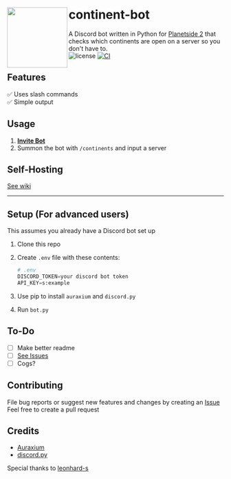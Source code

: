 # <img src="https://i.imgur.com/83v10CK.png" align="left" height="140"/>continent-bot
A Discord bot written in Python for [Planetside 2](https://www.planetside2.com/home) that checks which continents are open on a server so you don't have to.  
![license](https://img.shields.io/github/license/wupasscat/continent-bot) [![CI](https://github.com/wupasscat/continent-bot/actions/workflows/main.yml/badge.svg)](https://github.com/wupasscat/continent-bot/actions/workflows/main.yml)
## Features
✅ Uses slash commands  
✅ Simple output
## Usage
1. **[Invite Bot](https://discord.com/oauth2/authorize?client_id=1080145429632663623&permissions=274877958208&scope=bot%20applications.commands)**  
2. Summon the bot with `/continents` and input a server
## Self-Hosting
[See wiki](https://github.com/wupasscat/continent-bot/wiki/Docker)
***
## Setup (For advanced users)
This assumes you already have a Discord bot set up
1. Clone this repo
2. Create `.env` file with these contents:
    
    ```python
    # .env
    DISCORD_TOKEN=your discord bot token
    API_KEY=s:example
    ```
    
3. Use pip to install `auraxium` and `discord.py`
4. Run `bot.py`

## To-Do
 * [ ] Make better readme
 * [ ] [See Issues](https://github.com/wupasscat/continent-bot/issues)
 * [ ] Cogs?

## Contributing 
File bug reports or suggest new features and changes by creating an [Issue](https://github.com/wupasscat/continent-bot/issues/)  
Feel free to create a pull request

## Credits
- [Auraxium](https://github.com/leonhard-s/auraxium)
- [discord.py](https://github.com/Rapptz/discord.py)  

Special thanks to [leonhard-s](https://github.com/leonhard-s)
